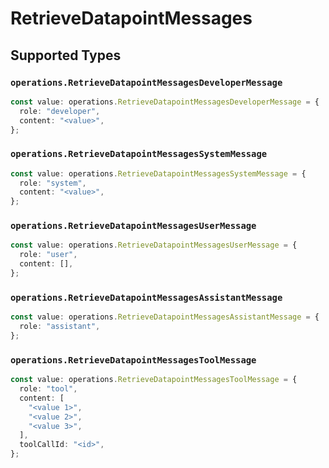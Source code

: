 # RetrieveDatapointMessages


## Supported Types

### `operations.RetrieveDatapointMessagesDeveloperMessage`

```typescript
const value: operations.RetrieveDatapointMessagesDeveloperMessage = {
  role: "developer",
  content: "<value>",
};
```

### `operations.RetrieveDatapointMessagesSystemMessage`

```typescript
const value: operations.RetrieveDatapointMessagesSystemMessage = {
  role: "system",
  content: "<value>",
};
```

### `operations.RetrieveDatapointMessagesUserMessage`

```typescript
const value: operations.RetrieveDatapointMessagesUserMessage = {
  role: "user",
  content: [],
};
```

### `operations.RetrieveDatapointMessagesAssistantMessage`

```typescript
const value: operations.RetrieveDatapointMessagesAssistantMessage = {
  role: "assistant",
};
```

### `operations.RetrieveDatapointMessagesToolMessage`

```typescript
const value: operations.RetrieveDatapointMessagesToolMessage = {
  role: "tool",
  content: [
    "<value 1>",
    "<value 2>",
    "<value 3>",
  ],
  toolCallId: "<id>",
};
```

